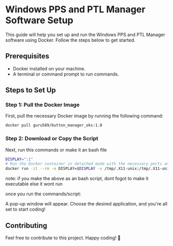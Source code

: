 # Windows PPS and PTL Manager Software Setup

This guide will help you set up and run the Windows PPS and PTL Manager software using Docker. Follow the steps below to get started.

## Prerequisites

- Docker installed on your machine.
- A terminal or command prompt to run commands.

## Steps to Set Up

### Step 1: Pull the Docker Image

First, pull the necessary Docker image by running the following command:

```bash
docker pull guru589/button_manager_oks:1.0
```

### Step 2: Download or Copy the Script

Next, run this commands or make it an bash file

```bash
DISPLAY=":1"
# Run the Docker container in detached mode with the necessary ports and environment variables
docker run -it --rm -e DISPLAY=$DISPLAY -v /tmp/.X11-unix:/tmp/.X11-unix --name oks_station_setup_apps guru589/button_manager_oks:1.0 wine explorer
```

note: if you make the above as an bash script, dont fogot to make it executable else it wont run

once you run the commands/script:

A pop-up window will appear. Choose the desired application, and you're all set to start coding!

## Contributing

Feel free to contribute to this project.
Happy coding! 🚀
